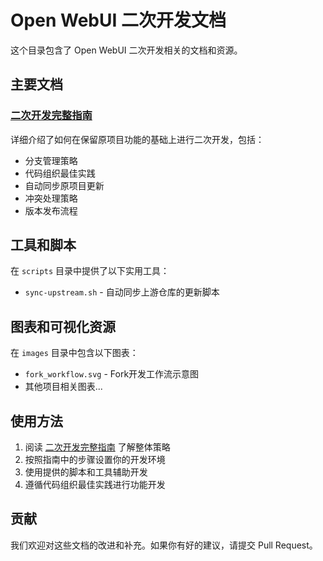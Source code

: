 # Open WebUI 二次开发文档

这个目录包含了 Open WebUI 二次开发相关的文档和资源。

## 主要文档

### [二次开发完整指南](FORK_DEVELOPMENT_GUIDE.md)

详细介绍了如何在保留原项目功能的基础上进行二次开发，包括：
- 分支管理策略
- 代码组织最佳实践
- 自动同步原项目更新
- 冲突处理策略
- 版本发布流程

## 工具和脚本

在 `scripts` 目录中提供了以下实用工具：

- `sync-upstream.sh` - 自动同步上游仓库的更新脚本

## 图表和可视化资源

在 `images` 目录中包含以下图表：

- `fork_workflow.svg` - Fork开发工作流示意图
- 其他项目相关图表...

## 使用方法

1. 阅读 [二次开发完整指南](FORK_DEVELOPMENT_GUIDE.md) 了解整体策略
2. 按照指南中的步骤设置你的开发环境
3. 使用提供的脚本和工具辅助开发
4. 遵循代码组织最佳实践进行功能开发

## 贡献

我们欢迎对这些文档的改进和补充。如果你有好的建议，请提交 Pull Request。
